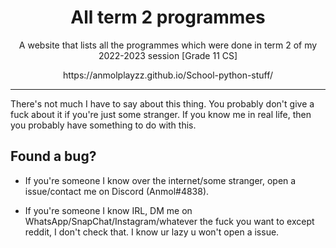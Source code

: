 <h1 align="center">All term 2 programmes</h1>
<p align="center">A website that lists all the programmes which were done in term 2 of my 2022-2023 session [Grade 11 CS]</p>

<p align="center"><a>https://anmolplayzz.github.io/School-python-stuff/</a></p>


---

There's not much I have to say about this thing. You probably don't give a fuck about it if you're just some stranger. If you know me in real life, then you probably have something to do with this.

<h2>Found a bug?</h2>

- If you're someone I know over the internet/some stranger, open a issue/contact me on Discord (Anmol#4838).

- If you're someone I know IRL, DM me on WhatsApp/SnapChat/Instagram/whatever the fuck you want to except reddit, I don't check that. I know ur lazy u won't open a issue.
